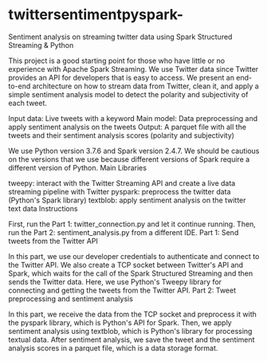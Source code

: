 # twittersentimentpyspark-
Sentiment analysis on streaming twitter data using Spark Structured Streaming & Python

This project is a good starting point for those who have little or no experience with Apache Spark Streaming. We use Twitter data since Twitter provides an API for developers that is easy to access. We present an end-to-end architecture on how to stream data from Twitter, clean it, and apply a simple sentiment analysis model to detect the polarity and subjectivity of each tweet.


Input data: Live tweets with a keyword
Main model: Data preprocessing and apply sentiment analysis on the tweets
Output: A parquet file with all the tweets and their sentiment analysis scores (polarity and subjectivity)

We use Python version 3.7.6 and Spark version 2.4.7. We should be cautious on the versions that we use because different versions of Spark require a different version of Python.
Main Libraries

tweepy: interact with the Twitter Streaming API and create a live data streaming pipeline with Twitter
pyspark: preprocess the twitter data (Python's Spark library)
textblob: apply sentiment analysis on the twitter text data
Instructions

First, run the Part 1: twitter_connection.py and let it continue running.
Then, run the Part 2: sentiment_analysis.py from a different IDE.
Part 1: Send tweets from the Twitter API 

In this part, we use our developer credentials to authenticate and connect to the Twitter API. We also create a TCP socket between Twitter's API and Spark, which waits for the call of the Spark Structured Streaming and then sends the Twitter data. Here, we use Python's Tweepy library for connecting and getting the tweets from the Twitter API. 
Part 2: Tweet preprocessing and sentiment analysis

In this part, we receive the data from the TCP socket and preprocess it with the pyspark library, which is Python's API for Spark. Then, we apply sentiment analysis using textblob, which is Python's library for processing textual data. After sentiment analysis, we save the tweet and the sentiment analysis scores in a parquet file, which is a data storage format.

